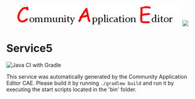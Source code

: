 <p align="center">
  <img src="https://github.com/PhilCAEOrg2/microservice-210/blob/master/img/logo.png" />
  <img src="https://raw.githubusercontent.com/rwth-acis/las2peer/master/img/logo/bitmap/las2peer-logo-128x128.png" />
</p>

Service5
===================
![Java CI with Gradle](https://github.com/PhilCAEOrg2/microservice-210/workflows/Java%20CI%20with%20Gradle/badge.svg?branch=master)

This service was automatically generated by the Community Application Editor CAE. Please build it by running `./gradlew build` and run it by executing the start scripts located in the 'bin' folder.
